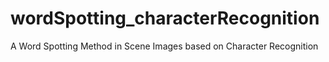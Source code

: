 # wordSpotting_characterRecognition
A Word Spotting Method in Scene Images based on Character Recognition
